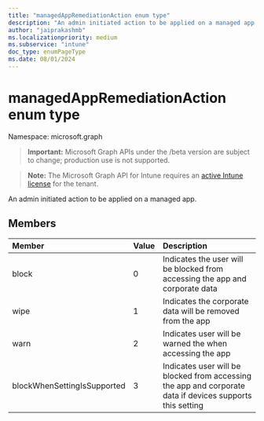 ```yaml
---
title: "managedAppRemediationAction enum type"
description: "An admin initiated action to be applied on a managed app."
author: "jaiprakashmb"
ms.localizationpriority: medium
ms.subservice: "intune"
doc_type: enumPageType
ms.date: 08/01/2024
---
```


# managedAppRemediationAction enum type

Namespace: microsoft.graph

> **Important:** Microsoft Graph APIs under the /beta version are subject to change; production use is not supported.

> **Note:** The Microsoft Graph API for Intune requires an [active Intune license](https://go.microsoft.com/fwlink/?linkid=839381) for the tenant.

An admin initiated action to be applied on a managed app.

## Members
|Member|Value|Description|
|:---|:---|:---|
|block|0|Indicates the user will be blocked from accessing the app and corporate data|
|wipe|1|Indicates the corporate data will be removed from the app|
|warn|2|Indicates user will be warned the when accessing the app|
|blockWhenSettingIsSupported|3|Indicates user will be blocked from accessing the app and corporate data if devices supports this setting|
